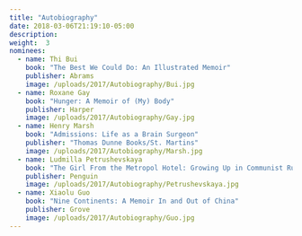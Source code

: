 ```yaml
---
title: "Autobiography"
date: 2018-03-06T21:19:10-05:00
description:
weight:  3
nominees:
  - name: Thi Bui
    book: "The Best We Could Do: An Illustrated Memoir"
    publisher: Abrams
    image: /uploads/2017/Autobiography/Bui.jpg
  - name: Roxane Gay
    book: "Hunger: A Memoir of (My) Body"
    publisher: Harper
    image: /uploads/2017/Autobiography/Gay.jpg    
  - name: Henry Marsh
    book: "Admissions: Life as a Brain Surgeon"
    publisher: "Thomas Dunne Books/St. Martins"
    image: /uploads/2017/Autobiography/Marsh.jpg
  - name: Ludmilla Petrushevskaya 
    book: "The Girl From the Metropol Hotel: Growing Up in Communist Russia, translated by Anna Summers"
    publisher: Penguin
    image: /uploads/2017/Autobiography/Petrushevskaya.jpg   
  - name: Xiaolu Guo 
    book: "Nine Continents: A Memoir In and Out of China"
    publisher: Grove
    image: /uploads/2017/Autobiography/Guo.jpg
---
```

